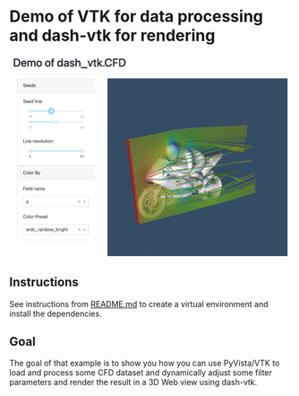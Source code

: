 # Demo of VTK for data processing and dash-vtk for rendering

![A demo of the usage-pyvista-point-cloud app](./demo.jpg)

## Instructions

See instructions from [README.md](../../README.md) to create a virtual environment and install the dependencies.

## Goal

The goal of that example is to show you how you can use PyVista/VTK to load and process some CFD dataset and dynamically adjust some filter parameters and render the result in a 3D Web view using dash-vtk.
